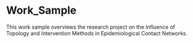 # Work_Sample
This work sample overviews the research project on the Influence of Topology and Intervention Methods in Epidemiological Contact Networks.
